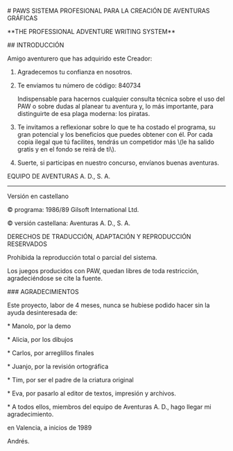 \# PAWS SISTEMA PROFESIONAL PARA LA CREACIÓN DE AVENTURAS GRÁFICAS

\*\*THE PROFESSIONAL ADVENTURE WRITING SYSTEM\*\*

\#\# INTRODUCCIÓN

Amigo aventurero que has adquirido este Creador:

1. Agradecemos tu confianza en nosotros.

2. Te enviamos tu número de código: 840734

   Indispensable para hacernos cualquier consulta técnica sobre el uso del PAW o sobre dudas al planear tu aventura y, lo más importante, para distinguirte de esa plaga moderna: los piratas.

3. Te invitamos a reflexionar sobre lo que te ha costado el programa, su gran potencial y los beneficios que puedes obtener con él. Por cada copia ilegal que tú facilites, tendrás un competidor más \\(le ha salido gratis y en el fondo se reirá de ti\\).

4. Suerte, si participas en nuestro concurso, envíanos buenas aventuras.

EQUIPO DE AVENTURAS A. D., S. A.

---

Versión en castellano

© programa: 1986/89 Gilsoft International Ltd.

© versión castellana: Aventuras A. D., S. A.

DERECHOS DE TRADUCCIÓN, ADAPTACIÓN Y REPRODUCCIÓN RESERVADOS

Prohibida la reproducción total o parcial del sistema.

Los juegos producidos con PAW, quedan libres de toda restricción, agradeciéndose se cite la fuente.

\#\#\# AGRADECIMIENTOS

Este proyecto, labor de 4 meses, nunca se hubiese podido hacer sin la ayuda desinteresada de:

\* Manolo, por la demo

\* Alicia, por los dibujos

\* Carlos, por arreglillos finales

\* Juanjo, por la revisión ortográfica

\* Tim, por ser el padre de la criatura original

\* Eva, por pasarlo al editor de textos, impresión y archivos.

\* A todos ellos, miembros del equipo de Aventuras A. D., hago llegar mi agradecimiento.

en Valencia, a inicios de 1989

Andrés.

